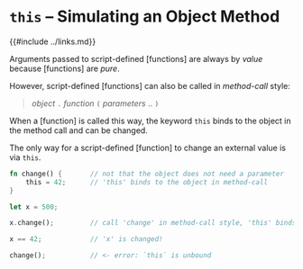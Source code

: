 `this` &ndash; Simulating an Object Method
=========================================

{{#include ../links.md}}


Arguments passed to script-defined [functions] are always by _value_ because [functions] are _pure_.

However, script-defined [functions] can also be called in _method-call_ style:

> _object_ `.` _function_ `(` _parameters_ .. `)`

When a [function] is called this way, the keyword `this` binds to the object in the method call and
can be changed.

The only way for a script-defined [function] to change an external value is via `this`.

```rust no_run
fn change() {       // not that the object does not need a parameter
    this = 42;      // 'this' binds to the object in method-call
}

let x = 500;

x.change();         // call 'change' in method-call style, 'this' binds to 'x'

x == 42;            // 'x' is changed!

change();           // <- error: `this` is unbound
```
